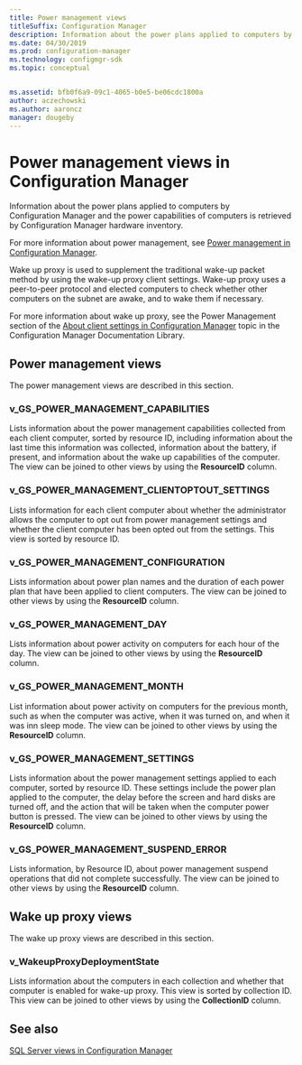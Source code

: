```yaml
---
title: Power management views
titleSuffix: Configuration Manager
description: Information about the power plans applied to computers by Configuration Manager.
ms.date: 04/30/2019
ms.prod: configuration-manager
ms.technology: configmgr-sdk
ms.topic: conceptual


ms.assetid: bfb0f6a9-09c1-4065-b0e5-be06cdc1800a
author: aczechowski
ms.author: aaroncz
manager: dougeby
---
```


# Power management views in Configuration Manager

Information about the power plans applied to computers by Configuration Manager and the power capabilities of computers is retrieved by Configuration Manager hardware inventory.

For more information about power management, see [Power management in Configuration Manager](../../../../core/clients/manage/power/introduction-to-power-management.md).

Wake up proxy is used to supplement the traditional wake-up packet method by using the wake-up proxy client settings. Wake-up proxy uses a peer-to-peer protocol and elected computers to check whether other computers on the subnet are awake, and to wake them if necessary.

For more information about wake up proxy, see the Power Management section of the [About client settings in Configuration Manager](../../../../core/clients/deploy/about-client-settings.md) topic in the Configuration Manager Documentation Library.

## Power management views

The power management views are described in this section.

### v_GS_POWER_MANAGEMENT_CAPABILITIES

Lists information about the power management capabilities collected from each client computer, sorted by resource ID, including information about the last time this information was collected, information about the battery, if present, and information about the wake up capabilities of the computer.
The view can be joined to other views by using the **ResourceID** column.

### v_GS_POWER_MANAGEMENT_CLIENTOPTOUT_SETTINGS

Lists information for each client computer about whether the administrator allows the computer to opt out from power management settings and whether the client computer has been opted out from the settings. This view is sorted by resource ID.

### v_GS_POWER_MANAGEMENT_CONFIGURATION

Lists information about power plan names and the duration of each power plan that have been applied to client computers.
The view can be joined to other views by using the **ResourceID** column.

### v_GS_POWER_MANAGEMENT_DAY

Lists information about power activity on computers for each hour of the day.
The view can be joined to other views by using the **ResourceID** column.

### v_GS_POWER_MANAGEMENT_MONTH

List information about power activity on computers for the previous month, such as when the computer was active, when it was turned on, and when it was inn sleep mode.
The view can be joined to other views by using the **ResourceID** column.

### v_GS_POWER_MANAGEMENT_SETTINGS

Lists information about the power management settings applied to each computer, sorted by resource ID. These settings include the power plan applied to the computer, the delay before the screen and hard disks are turned off, and the action that will be taken when the computer power button is pressed.
The view can be joined to other views by using the **ResourceID** column.

### v_GS_POWER_MANAGEMENT_SUSPEND_ERROR

Lists information, by Resource ID, about power management suspend operations that did not complete successfully.
The view can be joined to other views by using the **ResourceID** column.

## Wake up proxy views

The wake up proxy views are described in this section.

### v_WakeupProxyDeploymentState

Lists information about the computers in each collection and whether that computer is enabled for wake-up proxy. This view is sorted by collection ID.
This view can be joined to other views by using the **CollectionID** column.

## See also

[SQL Server views in Configuration Manager](sql-server-views-configuration-manager.md) 